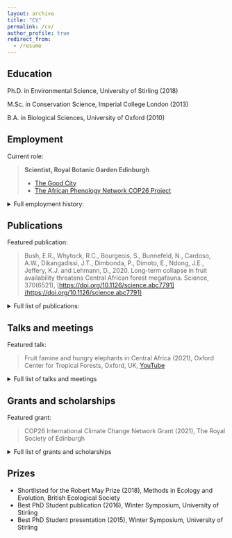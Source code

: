 ```yaml
---
layout: archive
title: "CV"
permalink: /cv/
author_profile: true
redirect_from:
  - /resume
---
```



## Education

Ph.D. in Environmental Science, University of Stirling (2018)

M.Sc. in Conservation Science, Imperial College London (2013)

B.A. in Biological Sciences, University of Oxford (2010)
  
## Employment

Current role:

  >**Scientist, Royal Botanic Garden Edinburgh**
  >- [The Good City](https://emma-bush.github.io/portfolio/1-TheGoodCity/)
  >- [The African Phenology Network COP26 Project](https://africanphenologynetwork.online/)

<details>
   <summary> Full employment history: </summary>


---


2020-present: Urban Biodiversity Scientist (0.6 FTE), Royal Botanic Garden Edinburgh


2019-2020: Postdoctoral Research Assistant (0.5 FTE), UK Centre for Ecology and Hydrology


2019-2020: Postdoctoral Research Assistant (0.4FTE), University of Stirling


2010-2012: Academic Researcher, University of Oxford


</details>

## Publications

Featured publication:

  >Bush, E.R., Whytock, R.C., Bourgeois, S., Bunnefeld, N., Cardoso, A.W., Dikangadissi, J.T., Dimbonda, P., Dimoto, E., Ndong, J.E., Jeffery, K.J. and Lehmann, D., 2020. Long-term collapse in fruit availability threatens Central African forest megafauna. Science, 370(6521), [https://doi.org/10.1126/science.abc7791](https://doi.org/10.1126/science.abc7791)

<details>
  <summary> Full list of publications: </summary>

---

  <ul>{% for post in site.publications reversed %}
    {% include archive-single-cv.html %}
  {% endfor %}</ul>

Reviewer for: Journal of Plant Ecology, Biotropica, Biological Conservation, Ecology and Society and PeerJ
</details>

## Talks and meetings

Featured talk:

  >Fruit famine and hungry elephants in Central Africa (2021), Oxford Center for Tropical Forests, Oxford, UK, [YouTube](https://www.youtube.com/watch?v=r3bWu2YbP_M&feature=youtu.be)

<details>
  <summary>Full list of talks and meetings</summary>

---

  <ul>{% for post in site.talks reversed %}
    {% include archive-single-talk-cv.html %}
  {% endfor %}</ul>
  </details>
  
## Grants and scholarships
 Featured grant:

  >COP26 International Climate Change Network Grant (2021), The Royal Society of Edinburgh

<details>
  <summary>Full list of grants and scholarships</summary>


---


* COP26 International Climate Change Network grant (2021), The Royal Society of Edinburgh - £9920 to fund 6 month networking project for the African Phenology Network (PI).

* Research Grant (2019), National Parks Agency Gabon - £31,533 to fund 12-month (0.5 FTE) PDRA at the University of Stirling (Co-I).

* Connect+ grant (2018), University of Stirling - £6150 to fund workshop (Co-I).

* Collaborative Impact Studentship (2013) joint funded between University of Stirling and National Parks Agency Gabon (ANPN) - £67,200/4 years stipend + £16,000 training and fieldwork costs.

* Tropical Agriculture Association Masters Award (2013) - £1000 fieldwork costs (PI).

* Imperial College Conservation Science (ICCS) Project Bursary Award (2013) - £500 fieldwork costs (PI).

* Conservation Science MSc Bursary (2012) - £4000 living expenses.

* Imperial College London Rector’s Scholarship Fund Masters Award (2012) - £5000 living expenses and fees.

* Peoples Trust for Endangered Species Graduate Research Internship (2010) - £6000 fieldwork costs (PI).

* Hertford College Academic Scholarship, University of Oxford (2009)

    </details>
    
## Prizes
    
* Shortlisted for the Robert May Prize (2018), Methods in Ecology and Evolution, British Ecological Society
* Best PhD Student publication (2016), Winter Symposium, University of Stirling
* Best PhD Student presentation (2015), Winter Symposium, University of Stirling
